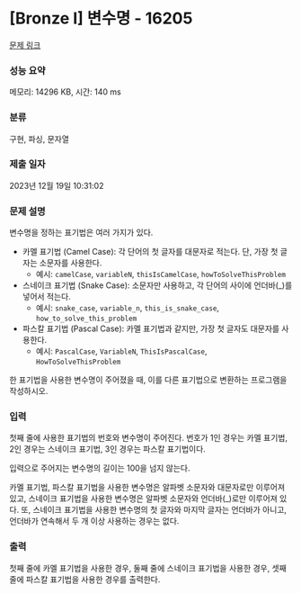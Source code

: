# [Bronze I] 변수명 - 16205 

[문제 링크](https://www.acmicpc.net/problem/16205) 

### 성능 요약

메모리: 14296 KB, 시간: 140 ms

### 분류

구현, 파싱, 문자열

### 제출 일자

2023년 12월 19일 10:31:02

### 문제 설명

<p>변수명을 정하는 표기법은 여러 가지가 있다.</p>

<ul>
	<li>카멜 표기법 (Camel Case): 각 단어의 첫 글자를 대문자로 적는다. 단, 가장 첫 글자는 소문자를 사용한다.
	<ul>
		<li>예시: <code>camelCase</code>, <code>variableN</code>, <code>thisIsCamelCase</code>, <code>howToSolveThisProblem</code></li>
	</ul>
	</li>
	<li>스네이크 표기법 (Snake Case): 소문자만 사용하고, 각 단어의 사이에 언더바(_)를 넣어서 적는다.
	<ul>
		<li>예시: <code>snake_case</code>, <code>variable_n</code>, <code>this_is_snake_case</code>, <code>how_to_solve_this_problem</code></li>
	</ul>
	</li>
	<li>파스칼 표기법 (Pascal Case): 카멜 표기법과 같지만, 가장 첫 글자도 대문자를 사용한다.
	<ul>
		<li>예시: <code>PascalCase</code>, <code>VariableN</code>, <code>ThisIsPascalCase</code>, <code>HowToSolveThisProblem</code></li>
	</ul>
	</li>
</ul>

<p>한 표기법을 사용한 변수명이 주어졌을 때, 이를 다른 표기법으로 변환하는 프로그램을 작성하시오.</p>

### 입력 

 <p>첫째 줄에 사용한 표기법의 번호와 변수명이 주어진다. 번호가 1인 경우는 카멜 표기법, 2인 경우는 스네이크 표기법, 3인 경우는 파스칼 표기법이다.</p>

<p>입력으로 주어지는 변수명의 길이는 100을 넘지 않는다.</p>

<p>카멜 표기법, 파스칼 표기법을 사용한 변수명은 알파벳 소문자와 대문자로만 이루어져 있고, 스네이크 표기법을 사용한 변수명은 알파벳 소문자와 언더바(_)로만 이루어져 있다. 또, 스네이크 표기법을 사용한 변수명의 첫 글자와 마지막 글자는 언더바가 아니고, 언더바가 연속해서 두 개 이상 사용하는 경우는 없다.</p>

### 출력 

 <p>첫째 줄에 카멜 표기법을 사용한 경우, 둘째 줄에 스네이크 표기법을 사용한 경우, 셋째 줄에 파스칼 표기법을 사용한 경우를 출력한다.</p>

